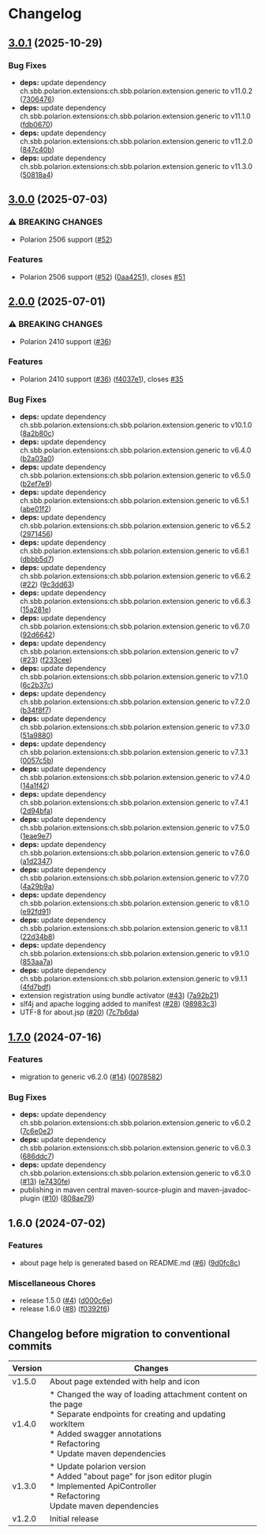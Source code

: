 # Changelog

## [3.0.1](https://github.com/SchweizerischeBundesbahnen/ch.sbb.polarion.extension.json-editor/compare/v3.0.0...v3.0.1) (2025-10-29)


### Bug Fixes

* **deps:** update dependency ch.sbb.polarion.extensions:ch.sbb.polarion.extension.generic to v11.0.2 ([7306476](https://github.com/SchweizerischeBundesbahnen/ch.sbb.polarion.extension.json-editor/commit/730647684310f4b304646c3bb69ed6a1484d1e40))
* **deps:** update dependency ch.sbb.polarion.extensions:ch.sbb.polarion.extension.generic to v11.1.0 ([fdb0670](https://github.com/SchweizerischeBundesbahnen/ch.sbb.polarion.extension.json-editor/commit/fdb0670828f647193abc3a40e937d0192ca33968))
* **deps:** update dependency ch.sbb.polarion.extensions:ch.sbb.polarion.extension.generic to v11.2.0 ([847c40b](https://github.com/SchweizerischeBundesbahnen/ch.sbb.polarion.extension.json-editor/commit/847c40ba2536441e3394a9a85940a65f952f17c7))
* **deps:** update dependency ch.sbb.polarion.extensions:ch.sbb.polarion.extension.generic to v11.3.0 ([50818a4](https://github.com/SchweizerischeBundesbahnen/ch.sbb.polarion.extension.json-editor/commit/50818a4a541846ef8bc091929431881b1f6b9e67))

## [3.0.0](https://github.com/SchweizerischeBundesbahnen/ch.sbb.polarion.extension.json-editor/compare/v2.0.0...v3.0.0) (2025-07-03)


### ⚠ BREAKING CHANGES

* Polarion 2506 support ([#52](https://github.com/SchweizerischeBundesbahnen/ch.sbb.polarion.extension.json-editor/issues/52))

### Features

* Polarion 2506 support ([#52](https://github.com/SchweizerischeBundesbahnen/ch.sbb.polarion.extension.json-editor/issues/52)) ([0aa4251](https://github.com/SchweizerischeBundesbahnen/ch.sbb.polarion.extension.json-editor/commit/0aa4251b60134e5a3398f9391fe521f92ae56c6b)), closes [#51](https://github.com/SchweizerischeBundesbahnen/ch.sbb.polarion.extension.json-editor/issues/51)

## [2.0.0](https://github.com/SchweizerischeBundesbahnen/ch.sbb.polarion.extension.json-editor/compare/v1.7.0...v2.0.0) (2025-07-01)


### ⚠ BREAKING CHANGES

* Polarion 2410 support ([#36](https://github.com/SchweizerischeBundesbahnen/ch.sbb.polarion.extension.json-editor/issues/36))

### Features

* Polarion 2410 support ([#36](https://github.com/SchweizerischeBundesbahnen/ch.sbb.polarion.extension.json-editor/issues/36)) ([f4037e1](https://github.com/SchweizerischeBundesbahnen/ch.sbb.polarion.extension.json-editor/commit/f4037e1ecd4118a46b9c57354cbe662a687ed856)), closes [#35](https://github.com/SchweizerischeBundesbahnen/ch.sbb.polarion.extension.json-editor/issues/35)


### Bug Fixes

* **deps:** update dependency ch.sbb.polarion.extensions:ch.sbb.polarion.extension.generic to v10.1.0 ([8a2b80c](https://github.com/SchweizerischeBundesbahnen/ch.sbb.polarion.extension.json-editor/commit/8a2b80c011f4b43ea8c0f013e07d0eacf29c3cb0))
* **deps:** update dependency ch.sbb.polarion.extensions:ch.sbb.polarion.extension.generic to v6.4.0 ([b2a03a0](https://github.com/SchweizerischeBundesbahnen/ch.sbb.polarion.extension.json-editor/commit/b2a03a02e09cd346cce0d07bff7b2944902a1944))
* **deps:** update dependency ch.sbb.polarion.extensions:ch.sbb.polarion.extension.generic to v6.5.0 ([b2ef7e9](https://github.com/SchweizerischeBundesbahnen/ch.sbb.polarion.extension.json-editor/commit/b2ef7e97f2845d50e0c14a1ddb127d63498d848b))
* **deps:** update dependency ch.sbb.polarion.extensions:ch.sbb.polarion.extension.generic to v6.5.1 ([abe01f2](https://github.com/SchweizerischeBundesbahnen/ch.sbb.polarion.extension.json-editor/commit/abe01f20f89fe4d7c0dd82e4dda3fed22df4c7e6))
* **deps:** update dependency ch.sbb.polarion.extensions:ch.sbb.polarion.extension.generic to v6.5.2 ([2971456](https://github.com/SchweizerischeBundesbahnen/ch.sbb.polarion.extension.json-editor/commit/29714565afa659f3816dd25fa26c279d9fa1a5b2))
* **deps:** update dependency ch.sbb.polarion.extensions:ch.sbb.polarion.extension.generic to v6.6.1 ([dbbb5d7](https://github.com/SchweizerischeBundesbahnen/ch.sbb.polarion.extension.json-editor/commit/dbbb5d779ff7bc478c6f657c01e318fbdd27dcf4))
* **deps:** update dependency ch.sbb.polarion.extensions:ch.sbb.polarion.extension.generic to v6.6.2 ([#22](https://github.com/SchweizerischeBundesbahnen/ch.sbb.polarion.extension.json-editor/issues/22)) ([9c3dd63](https://github.com/SchweizerischeBundesbahnen/ch.sbb.polarion.extension.json-editor/commit/9c3dd63f7b7359e5f2f5f6076781245a40329d2a))
* **deps:** update dependency ch.sbb.polarion.extensions:ch.sbb.polarion.extension.generic to v6.6.3 ([15a281e](https://github.com/SchweizerischeBundesbahnen/ch.sbb.polarion.extension.json-editor/commit/15a281e26a966d42375409cab5763808e6d2a679))
* **deps:** update dependency ch.sbb.polarion.extensions:ch.sbb.polarion.extension.generic to v6.7.0 ([92d6642](https://github.com/SchweizerischeBundesbahnen/ch.sbb.polarion.extension.json-editor/commit/92d6642f1d2fd5af6fa73dc83bb692440a9b2ed9))
* **deps:** update dependency ch.sbb.polarion.extensions:ch.sbb.polarion.extension.generic to v7 ([#23](https://github.com/SchweizerischeBundesbahnen/ch.sbb.polarion.extension.json-editor/issues/23)) ([f233cee](https://github.com/SchweizerischeBundesbahnen/ch.sbb.polarion.extension.json-editor/commit/f233cee7ec0c58e798a5e1b083e0aa14c21082b2))
* **deps:** update dependency ch.sbb.polarion.extensions:ch.sbb.polarion.extension.generic to v7.1.0 ([6c2b37c](https://github.com/SchweizerischeBundesbahnen/ch.sbb.polarion.extension.json-editor/commit/6c2b37c655245331a5444fcfb88e11cae69c0c78))
* **deps:** update dependency ch.sbb.polarion.extensions:ch.sbb.polarion.extension.generic to v7.2.0 ([b34f8f7](https://github.com/SchweizerischeBundesbahnen/ch.sbb.polarion.extension.json-editor/commit/b34f8f7df4036b5f327cee14938cdceee1eac446))
* **deps:** update dependency ch.sbb.polarion.extensions:ch.sbb.polarion.extension.generic to v7.3.0 ([51a9880](https://github.com/SchweizerischeBundesbahnen/ch.sbb.polarion.extension.json-editor/commit/51a9880c86c7e3967c58e52dfce6d999beec2f26))
* **deps:** update dependency ch.sbb.polarion.extensions:ch.sbb.polarion.extension.generic to v7.3.1 ([0057c5b](https://github.com/SchweizerischeBundesbahnen/ch.sbb.polarion.extension.json-editor/commit/0057c5b215da7cb4a9fd4535901fd2f24757bd89))
* **deps:** update dependency ch.sbb.polarion.extensions:ch.sbb.polarion.extension.generic to v7.4.0 ([14a1f42](https://github.com/SchweizerischeBundesbahnen/ch.sbb.polarion.extension.json-editor/commit/14a1f421f6e3e57599ed5ae5a4da562f24cffea2))
* **deps:** update dependency ch.sbb.polarion.extensions:ch.sbb.polarion.extension.generic to v7.4.1 ([2d94bfa](https://github.com/SchweizerischeBundesbahnen/ch.sbb.polarion.extension.json-editor/commit/2d94bfa1ce126aa7d27302897f9b1401895441a0))
* **deps:** update dependency ch.sbb.polarion.extensions:ch.sbb.polarion.extension.generic to v7.5.0 ([1eae9e7](https://github.com/SchweizerischeBundesbahnen/ch.sbb.polarion.extension.json-editor/commit/1eae9e72f422bbb3ff8fd7281a180027d6e7c587))
* **deps:** update dependency ch.sbb.polarion.extensions:ch.sbb.polarion.extension.generic to v7.6.0 ([a1d2347](https://github.com/SchweizerischeBundesbahnen/ch.sbb.polarion.extension.json-editor/commit/a1d2347cd95863afa5e5bbb48d45896cf5e73d0c))
* **deps:** update dependency ch.sbb.polarion.extensions:ch.sbb.polarion.extension.generic to v7.7.0 ([4a29b9a](https://github.com/SchweizerischeBundesbahnen/ch.sbb.polarion.extension.json-editor/commit/4a29b9a7049218cedb7aa28233049ebd16ceb861))
* **deps:** update dependency ch.sbb.polarion.extensions:ch.sbb.polarion.extension.generic to v8.1.0 ([e92fd91](https://github.com/SchweizerischeBundesbahnen/ch.sbb.polarion.extension.json-editor/commit/e92fd918d0bccba15418e37a460ea4b6276f6a87))
* **deps:** update dependency ch.sbb.polarion.extensions:ch.sbb.polarion.extension.generic to v8.1.1 ([22d34b8](https://github.com/SchweizerischeBundesbahnen/ch.sbb.polarion.extension.json-editor/commit/22d34b848ea2679958d8715c87e3ebb70aa4d989))
* **deps:** update dependency ch.sbb.polarion.extensions:ch.sbb.polarion.extension.generic to v9.1.0 ([853aa7a](https://github.com/SchweizerischeBundesbahnen/ch.sbb.polarion.extension.json-editor/commit/853aa7a4e936bd34ee4675e618b75a5851dd6dfd))
* **deps:** update dependency ch.sbb.polarion.extensions:ch.sbb.polarion.extension.generic to v9.1.1 ([4fd7bdf](https://github.com/SchweizerischeBundesbahnen/ch.sbb.polarion.extension.json-editor/commit/4fd7bdfc76e214c51607a3b72e3f2142a8e57455))
* extension registration using bundle activator ([#43](https://github.com/SchweizerischeBundesbahnen/ch.sbb.polarion.extension.json-editor/issues/43)) ([7a92b21](https://github.com/SchweizerischeBundesbahnen/ch.sbb.polarion.extension.json-editor/commit/7a92b218555e05e2a1d7fd674924722b1af41a25))
* slf4j and apache logging added to manifest ([#28](https://github.com/SchweizerischeBundesbahnen/ch.sbb.polarion.extension.json-editor/issues/28)) ([98983c3](https://github.com/SchweizerischeBundesbahnen/ch.sbb.polarion.extension.json-editor/commit/98983c337524fc49b9cbcd172d977b95029ba592))
* UTF-8 for about.jsp ([#20](https://github.com/SchweizerischeBundesbahnen/ch.sbb.polarion.extension.json-editor/issues/20)) ([7c7b6da](https://github.com/SchweizerischeBundesbahnen/ch.sbb.polarion.extension.json-editor/commit/7c7b6da7a84b620919193eddd52f2f79e167f9f8))

## [1.7.0](https://github.com/SchweizerischeBundesbahnen/ch.sbb.polarion.extension.json-editor/compare/v1.6.0...v1.7.0) (2024-07-16)


### Features

* migration to generic v6.2.0 ([#14](https://github.com/SchweizerischeBundesbahnen/ch.sbb.polarion.extension.json-editor/issues/14)) ([0078582](https://github.com/SchweizerischeBundesbahnen/ch.sbb.polarion.extension.json-editor/commit/007858214cf598b9ee20580ba9d1d4ec2cc6552c))


### Bug Fixes

* **deps:** update dependency ch.sbb.polarion.extensions:ch.sbb.polarion.extension.generic to v6.0.2 ([7c6e0e2](https://github.com/SchweizerischeBundesbahnen/ch.sbb.polarion.extension.json-editor/commit/7c6e0e21dd65376b3c0cef1cfe2a80e996ca0bc6))
* **deps:** update dependency ch.sbb.polarion.extensions:ch.sbb.polarion.extension.generic to v6.0.3 ([686ddc7](https://github.com/SchweizerischeBundesbahnen/ch.sbb.polarion.extension.json-editor/commit/686ddc77b9feb794f4b1b0e729a8c4209ceca7ab))
* **deps:** update dependency ch.sbb.polarion.extensions:ch.sbb.polarion.extension.generic to v6.3.0 ([#13](https://github.com/SchweizerischeBundesbahnen/ch.sbb.polarion.extension.json-editor/issues/13)) ([e7430fe](https://github.com/SchweizerischeBundesbahnen/ch.sbb.polarion.extension.json-editor/commit/e7430fedfe7348fa8f01de327a5379a1e71a91ab))
* publishing in maven central maven-source-plugin and maven-javadoc-plugin ([#10](https://github.com/SchweizerischeBundesbahnen/ch.sbb.polarion.extension.json-editor/issues/10)) ([808ae79](https://github.com/SchweizerischeBundesbahnen/ch.sbb.polarion.extension.json-editor/commit/808ae79fc422535b0b55f78e642586cc86772266))

## 1.6.0 (2024-07-02)


### Features

* about page help is generated based on README.md ([#6](https://github.com/SchweizerischeBundesbahnen/ch.sbb.polarion.extension.json-editor/issues/6)) ([9d0fc8c](https://github.com/SchweizerischeBundesbahnen/ch.sbb.polarion.extension.json-editor/commit/9d0fc8c3f0afe185a0054dd10ed0a2190119e2a4))


### Miscellaneous Chores

* release 1.5.0 ([#4](https://github.com/SchweizerischeBundesbahnen/ch.sbb.polarion.extension.json-editor/issues/4)) ([d000c6e](https://github.com/SchweizerischeBundesbahnen/ch.sbb.polarion.extension.json-editor/commit/d000c6e19983b631255195ba14023a2c93d9b1a3))
* release 1.6.0 ([#8](https://github.com/SchweizerischeBundesbahnen/ch.sbb.polarion.extension.json-editor/issues/8)) ([f0392f6](https://github.com/SchweizerischeBundesbahnen/ch.sbb.polarion.extension.json-editor/commit/f0392f687bb5e3e3b782bc9be019c097149a37e4))

## Changelog before migration to conventional commits

| Version | Changes                                                                                                                                                                                                       |
|---------|---------------------------------------------------------------------------------------------------------------------------------------------------------------------------------------------------------------|
| v1.5.0  | About page extended with help and icon                                                                                                                                                                        |
| v1.4.0  | * Changed the way of loading attachment content on the page<br/> * Separate endpoints for creating and updating workItem<br/> * Added swagger annotations<br/> * Refactoring<br/> * Update maven dependencies |
| v1.3.0  | * Update polarion version<br/>* Added "about page" for json editor plugin<br/>* Implemented ApiController<br/> * Refactoring<br/>Update maven dependencies                                                    |
| v1.2.0  | Initial release                                                                                                                                                                                               |
